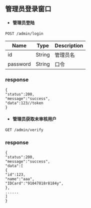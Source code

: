 ## 管理员登录窗口
* #### 管理员登陆
```
POST /admin/login
```
|Name|Type|Description|
|---|---|---|
|id|String|管理员名|
|password|String|口令|

### response
```
{
"status":200,
"message":"success",
"data":123//token
}
```

* #### 管理员获取未审核用户
```
GET /admin/verify
```
### response
```
{
"status":200,
"message":"success",
"data":[
{
"id":123,
"name":"aaa",
"IDCard":"91047818r8184y",
},
......
]
}
```

